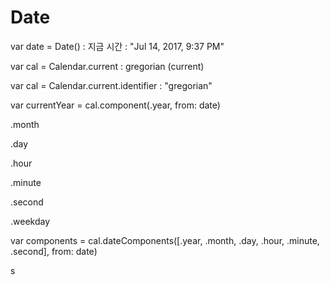 # Date

var date = Date() : 지금 시간 : "Jul 14, 2017, 9:37 PM"

var cal  = Calendar.current : gregorian (current)

var cal  = Calendar.current.identifier : "gregorian"



var currentYear = cal.component(.year, from: date)

.month

.day

.hour

.minute

.second

.weekday



var components = cal.dateComponents([.year, .month, .day, .hour, .minute, .second], from: date)



s